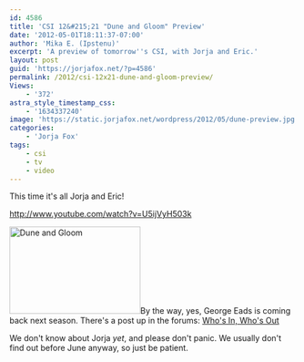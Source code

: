 ```yaml
---
id: 4586
title: 'CSI 12&#215;21 "Dune and Gloom" Preview'
date: '2012-05-01T18:11:37-07:00'
author: 'Mika E. (Ipstenu)'
excerpt: 'A preview of tomorrow''s CSI, with Jorja and Eric.'
layout: post
guid: 'https://jorjafox.net/?p=4586'
permalink: /2012/csi-12x21-dune-and-gloom-preview/
Views:
    - '372'
astra_style_timestamp_css:
    - '1634337240'
image: 'https://static.jorjafox.net/wordpress/2012/05/dune-preview.jpg'
categories:
    - 'Jorja Fox'
tags:
    - csi
    - tv
    - video
---
```


This time it's all Jorja and Eric!

http://www.youtube.com/watch?v=U5ijVyH503k

<img class="alignleft size-medium wp-image-4591" title="Dune and Gloom" src="//static.jorjafox.net/wordpress/2012/05/dune-preview-230x153.jpg" alt="Dune and Gloom" width="230" height="153" />By the way, yes, George Eads is coming back next season. There's a post up in the forums: <a href="https://jorjafox.net/agora/on/season-13-whos-in-whos-out/">Who's In, Who's Out</a>

We don't know about Jorja _yet_, and please don't panic. We usually don't find out before June anyway, so just be patient.
